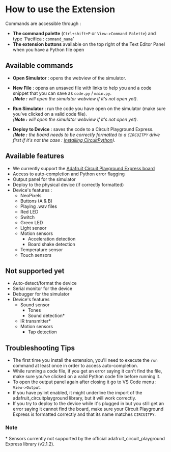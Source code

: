 # How to use the Extension

Commands are accessible through :

- **The command palette** (`Ctrl+shift+P` or `View->Command Palette`) and type 'Pacifica : `command_name`'
- **The extension buttons** available on the top right of the Text Editor Panel when you have a Python file open

## Available commands

- **Open Simulator** : opens the webview of the simulator.

- **New File** : opens an unsaved file with links to help you and a code snippet that you can save as `code.py` / `main.py`.  
  _(**Note :** will open the simulator webview if it's not open yet)_.

- **Run Simulator** : run the code you have open on the simulator (make sure you've clicked on a valid code file).  
  _(**Note :** will open the simulator webview if it's not open yet)_.

- **Deploy to Device** : saves the code to a Circuit Playground Express.  
  _(**Note :** the board needs to be correctly formatted to a `CIRCUITPY` drive first if it's not the case : [Installing CircuitPython](https://learn.adafruit.com/welcome-to-circuitpython/installing-circuitpython))_.

## Available features

- We currently support the [Adafruit Circuit Playground Express board](https://www.adafruit.com/product/3333)
- Access to auto-completion and Python error flagging
- Output panel for the simulator
- Deploy to the physical device (if correctly formatted)
- Device's features :
  - NeoPixels
  - Buttons (A & B)
  - Playing .wav files
  - Red LED
  - Switch
  - Green LED
  - Light sensor
  - Motion sensors
    - Acceleration detection
    - Board shake detection
  - Temperature sensor
  - Touch sensors

## Not supported yet

- Auto-detect/format the device
- Serial monitor for the device
- Debugger for the simulator
- Device's features
  - Sound sensor
    - Tones
    - Sound detection\*
  - IR transmitter\*
  - Motion sensors
    - Tap detection

## Troubleshooting Tips

- The first time you install the extension, you'll need to execute the `run` command at least once in order to access auto-completion.
- While running a code file, if you get an error saying it can't find the file, make sure you've clicked on a valid Python code file before running it.
- To open the output panel again after closing it go to VS Code menu : `View->Output`.
- If you have pylint enabled, it might underline the import of the adafruit_circuitplayground library, but it will work correctly.
- If you try to deploy to the device while it's plugged in but you still get an error saying it cannot find the board, make sure your Circuit Playground Express is formatted correctly and that its name matches `CIRCUITPY`.

### Note

\* Sensors currently not supported by the official adafruit_circuit_playground Express library (v2.1.2).
